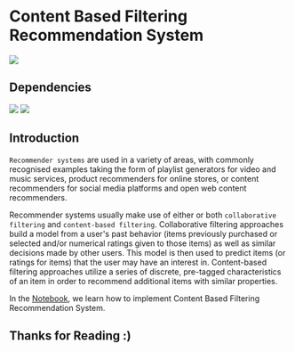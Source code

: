 # Content Based Filtering Recommendation System

![](http://ForTheBadge.com/images/badges/made-with-python.svg) 

## Dependencies

![](https://img.shields.io/badge/pandas-1.2.3-150458?style=for-the-badge&logo=pandas)
![](https://img.shields.io/badge/numpy-1.19.2-013243?style=for-the-badge&logo=NumPy)

## Introduction

`Recommender systems` are used in a variety of areas, with commonly recognised examples taking the form of playlist generators for video and music services, product recommenders for online stores, or content recommenders for social media platforms and open web content recommenders.

Recommender systems usually make use of either or both `collaborative filtering` and `content-based filtering`. Collaborative filtering approaches build a model from a user's past behavior (items previously purchased or selected and/or numerical ratings given to those items) as well as similar decisions made by other users. This model is then used to predict items (or ratings for items) that the user may have an interest in. Content-based filtering approaches utilize a series of discrete, pre-tagged characteristics of an item in order to recommend additional items with similar properties.

In the [Notebook](Notebook.ipynb), we learn how to implement Content Based Filtering Recommendation System. 

## Thanks for Reading :)